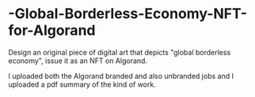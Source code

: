 # -Global-Borderless-Economy-NFT-for-Algorand
Design an original piece of digital art that depicts "global borderless economy", issue it as an NFT on Algorand.


I uploaded both the Algorand branded and also unbranded jobs and I uploaded a pdf summary of the kind of work.
